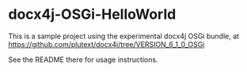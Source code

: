 # docx4j-OSGi-HelloWorld

This is a sample project using the experimental docx4j OSGi bundle, at https://github.com/plutext/docx4j/tree/VERSION_6_1_0_OSGi

See the README there for usage instructions.
